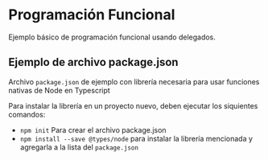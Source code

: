 # Programación Funcional

Ejemplo básico de programación funcional usando delegados.

## Ejemplo de archivo package.json

Archivo `package.json` de ejemplo con librería necesaria para usar funciones nativas de Node en Typescript


Para instalar la librería en un proyecto nuevo, deben ejecutar los siquientes comandos:
* `npm init` Para crear el archivo package.json
* `npm install --save @types/node` para instalar la librería mencionada y agregarla a la lista del `package.json`